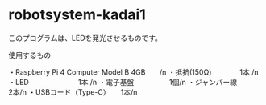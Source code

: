 # robotsystem-kadai1

このプログラムは、LEDを発光させるものです。

使用するもの

・Raspberry Pi 4 Computer Model B 4GB　　/n
・抵抗(150Ω)　　　　1本    /n
・LED　　　　　　　1本   /n
・電子基盤　　　　　1個/n
・ジャンパー線　　　2本/n
・USBコード（Type-C）　　1本/n



